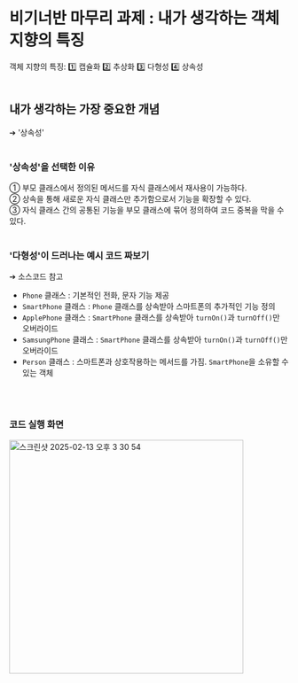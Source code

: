 # 비기너반 마무리 과제 : 내가 생각하는 객체 지향의 특징
객체 지향의 특징: 1️⃣ 캡슐화 2️⃣ 추상화 3️⃣ 다형성 4️⃣ 상속성
</br>
</br>

## 내가 생각하는 가장 중요한 개념
 ➔ '상속성'
</br>
</br>

### '상속성'을 선택한 이유
① 부모 클래스에서 정의된 메서드를 자식 클래스에서 재사용이 가능하다.</br>
② 상속을 통해 새로운 자식 클래스만 추가함으로서 기능을 확장할 수 있다.</br>
③ 자식 클래스 간의 공통된 기능을 부모 클래스에 묶어 정의하여 코드 중복을 막을 수 있다.
</br>
</br>

### '다형성'이 드러나는 예시 코드 짜보기
➔ 소스코드 참고
- ```Phone``` 클래스 : 기본적인 전화, 문자 기능 제공
- ```SmartPhone``` 클래스 : ```Phone``` 클래스를 상속받아 스마트폰의 추가적인 기능 정의
- ```ApplePhone``` 클래스 : ```SmartPhone``` 클래스를 상속받아 ```turnOn()```과 ```turnOff()```만 오버라이드
- ```SamsungPhone``` 클래스 : ```SmartPhone``` 클래스를 상속받아 ```turnOn()```과 ```turnOff()```만 오버라이드
- ```Person``` 클래스 : 스마트폰과 상호작용하는 메서드를 가짐. ```SmartPhone```을 소유할 수 있는 객체

</br>
</br>

### 코드 실행 화면
<img width="422" alt="스크린샷 2025-02-13 오후 3 30 54" src="https://github.com/user-attachments/assets/90ff5cd1-d0dd-4bc6-8c57-e943b1ad3e79" />

